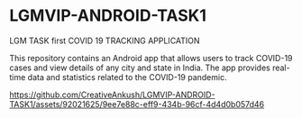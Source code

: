 # LGMVIP-ANDROID-TASK1
LGM TASK first COVID 19 TRACKING APPLICATION

This repository contains an Android app that allows users to track COVID-19 cases and view details of any city and state in India. The app provides real-time data and statistics related to the COVID-19 pandemic.




https://github.com/CreativeAnkush/LGMVIP-ANDROID-TASK1/assets/92021625/9ee7e88c-eff9-434b-96cf-4d4d0b057d46

